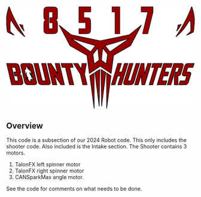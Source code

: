 ![](src/main/java/frc/robot/lib/MythDigLogo1.0.svg)

## Overview
This code is a subsection of our 2024 Robot code. This only includes the shooter code.
Also included is the Intake section. 
The Shooter contains 3 motors.
1. TalonFX left spinner motor
2. TalonFX right spinner motor
3. CANSparkMax angle motor.

See the code for comments on what needs to be done.
